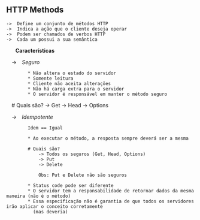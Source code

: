## HTTP Methods

    ->  Define um conjunto de métodos HTTP
    ->  Indica a ação que o cliente deseja operar
    ->  Podem ser chamados de verbos HTTP
    ->  Cada um possui a sua semântica
    
⠀   **⠀Características⠀**

⠀       -> *⠀Seguro⠀*

            * Não altera o estado do servidor
            * Somente leitura
            * Cliente não aceita alterações
            * Não há carga extra para o servidor
            * O servidor é responsável em manter o método seguro
  
⠀           # Quais são?
                -> Get
                -> Head
                -> Options

⠀       -> *⠀Idempotente⠀*

            Idem == Igual

            * Ao executar o método, a resposta sempre deverá ser a mesma
  
            # Quais são?
                -> Todos os seguros (Get, Head, Options)
                -> Put
                -> Delete
                
                Obs: Put e Delete não são seguros
            
            * Status code pode ser diferente
            * O servidor tem a responsabilidade de retornar dados da mesma maneira (não é o método)
            * Essa especificação não é garantia de que todos os servidores irão aplicar o conceito corretamente 
              (mas deveria)